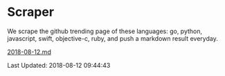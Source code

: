 # Scraper

We scrape the github trending page of these languages: go, python, javascript, swift, objective-c, ruby, and push a markdown result everyday.

[2018-08-12.md](https://github.com/henson/Scraper/blob/master/2018-08-12.md)

Last Updated: 2018-08-12 09:44:43